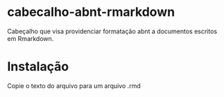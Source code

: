 # cabecalho-abnt-rmarkdown

Cabeçalho que visa providenciar formatação abnt a documentos escritos em Rmarkdown.

# Instalação

Copie o texto do arquivo para um arquivo .rmd
